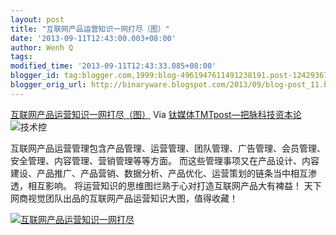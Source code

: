 ```yaml
---
layout: post
title: "互联网产品运营知识一网打尽（图）"
date: '2013-09-11T12:43:00.003+08:00'
author: Wenh Q
tags:
modified_time: '2013-09-11T12:43:33.085+08:00'
blogger_id: tag:blogger.com,1999:blog-4961947611491238191.post-1242936773197410406
blogger_orig_url: http://binaryware.blogspot.com/2013/09/blog-post_11.html
---
```

[互联网产品运营知识一网打尽（图）](http://www.tmtpost.com/62606.html)
Via [钛媒体TMTpost—把脉科技资本论](http://www.tmtpost.com/)
![技术控](http://www.tmtpost.com/wp-content/uploads/2013/09/137886458843.jpg "技术控")

互联网产品运营管理包含产品管理、运营管理、团队管理、广告管理、会员管理、安全管理、内容管理、营销管理等等方面。
而这些管理事项又在产品设计、内容建设、产品推广、产品营销、数据分析、产品优化、运营策划的链条当中相互渗透，相互影响。
将运营知识的思维图烂熟于心对打造互联网产品大有裨益！
天下网商视觉团队出品的互联网产品运营知识大图，值得收藏！

[![互联网产品运营知识一网打尽](http://www.tmtpost.com/wp-content/uploads/2013/09/13788640406.jpg "互联网产品运营知识一网打尽")](http://www.tmtpost.com/wp-content/uploads/2013/09/13788640406.jpg)
